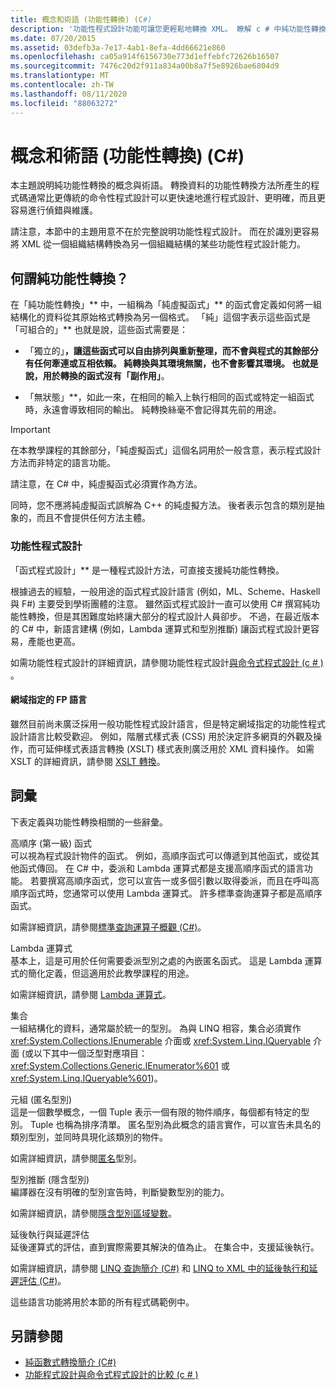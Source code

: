 ```yaml
---
title: 概念和術語 (功能性轉換) (C#)
description: '功能性程式設計功能可讓您更輕鬆地轉換 XML。 瞭解 c # 中純功能性轉換的概念與術語。'
ms.date: 07/20/2015
ms.assetid: 03defb3a-7e17-4ab1-8efa-4dd66621e860
ms.openlocfilehash: ca05a914f6156730e773d1effebfc72626b16507
ms.sourcegitcommit: 7476c20d2f911a834a00b8a7f5e8926bae6804d9
ms.translationtype: MT
ms.contentlocale: zh-TW
ms.lasthandoff: 08/11/2020
ms.locfileid: "88063272"
---
```

# <a name="concepts-and-terminology-functional-transformation-c"></a>概念和術語 (功能性轉換) (C#)

本主題說明純功能性轉換的概念與術語。 轉換資料的功能性轉換方法所產生的程式碼通常比更傳統的命令性程式設計可以更快速地進行程式設計、更明確，而且更容易進行偵錯與維護。

請注意，本節中的主題用意不在於完整說明功能性程式設計。 而在於識別更容易將 XML 從一個組織結構轉換為另一個組織結構的某些功能性程式設計能力。

## <a name="what-is-pure-functional-transformation"></a>何謂純功能性轉換？

在「純功能性轉換」** 中，一組稱為「純虛擬函式」** 的函式會定義如何將一組結構化的資料從其原始格式轉換為另一個格式。 「純」這個字表示這些函式是「可組合的」** 也就是說，這些函式需要是：

- 「獨立的」**，讓這些函式可以自由排列與重新整理，而不會與程式的其餘部分有任何牽連或互相依賴。 純轉換與其環境無關，也不會影響其環境。 也就是說，用於轉換的函式沒有「副作用」**。

- 「無狀態」**，如此一來，在相同的輸入上執行相同的函式或特定一組函式時，永遠會導致相同的輸出。 純轉換絲毫不會記得其先前的用途。

> [!IMPORTANT]
> 在本教學課程的其餘部分，「純虛擬函式」這個名詞用於一般含意，表示程式設計方法而非特定的語言功能。
>
> 請注意，在 C# 中，純虛擬函式必須實作為方法。
>
> 同時，您不應將純虛擬函式誤解為 C++ 的純虛擬方法。 後者表示包含的類別是抽象的，而且不會提供任何方法主體。

### <a name="functional-programming"></a>功能性程式設計

「函式程式設計」** 是一種程式設計方法，可直接支援純功能性轉換。

根據過去的經驗，一般用途的函式程式設計語言 (例如，ML、Scheme、Haskell 與 F#) 主要受到學術團體的注意。 雖然函式程式設計一直可以使用 C# 撰寫純功能性轉換，但是其困難度始終讓大部分的程式設計人員卻步。 不過，在最近版本的 C# 中，新語言建構 (例如，Lambda 運算式和型別推斷) 讓函式程式設計更容易，產能也更高。

如需功能性程式設計的詳細資訊，請參閱功能性程式設計[與命令式程式設計 (c # ) ](./functional-programming-vs-imperative-programming.md)。

#### <a name="domain-specific-fp-languages"></a>網域指定的 FP 語言

雖然目前尚未廣泛採用一般功能性程式設計語言，但是特定網域指定的功能性程式設計語言比較受歡迎。 例如，階層式樣式表 (CSS) 用於決定許多網頁的外觀及操作，而可延伸樣式表語言轉換 (XSLT) 樣式表則廣泛用於 XML 資料操作。 如需 XSLT 的詳細資訊，請參閱 [XSLT 轉換](../../../../standard/data/xml/xslt-transformations.md)。

## <a name="terminology"></a>詞彙

下表定義與功能性轉換相關的一些辭彙。

高順序 (第一級) 函式 \
可以視為程式設計物件的函式。 例如，高順序函式可以傳遞到其他函式，或從其他函式傳回。 在 C# 中，委派和 Lambda 運算式都是支援高順序函式的語言功能。 若要撰寫高順序函式，您可以宣告一或多個引數以取得委派，而且在呼叫高順序函式時，您通常可以使用 Lambda 運算式。 許多標準查詢運算子都是高順序函式。

如需詳細資訊，請參閱[標準查詢運算子概觀 (C#)](./standard-query-operators-overview.md)。

Lambda 運算式 \
基本上，這是可用於任何需要委派型別之處的內嵌匿名函式。 這是 Lambda 運算式的簡化定義，但這適用於此教學課程的用途。

如需詳細資訊，請參閱 [Lambda 運算式](../../../language-reference/operators/lambda-expressions.md)。

集合 \
一組結構化的資料，通常屬於統一的型別。 為與 LINQ 相容，集合必須實作 <xref:System.Collections.IEnumerable> 介面或 <xref:System.Linq.IQueryable> 介面 (或以下其中一個泛型對應項目：<xref:System.Collections.Generic.IEnumerator%601> 或 <xref:System.Linq.IQueryable%601>)。

元組 (匿名型別) \
這是一個數學概念，一個 Tuple 表示一個有限的物件順序，每個都有特定的型別。 Tuple 也稱為排序清單。 匿名型別為此概念的語言實作，可以宣告未具名的類別型別，並同時具現化該類別的物件。

如需詳細資訊，請參閱[匿名](../../classes-and-structs/anonymous-types.md)型別。

型別推斷 (隱含型別) \
編譯器在沒有明確的型別宣告時，判斷變數型別的能力。

如需詳細資訊，請參閱[隱含型別區域變數](../../classes-and-structs/implicitly-typed-local-variables.md)。

延後執行與延遲評估 \
延後運算式的評估，直到實際需要其解決的值為止。 在集合中，支援延後執行。

如需詳細資訊，請參閱 [LINQ 查詢簡介 (C#)](./introduction-to-linq-queries.md) 和 [LINQ to XML 中的延後執行和延遲評估 (C#)](./deferred-execution-and-lazy-evaluation-in-linq-to-xml.md)。

這些語言功能將用於本節的所有程式碼範例中。

## <a name="see-also"></a>另請參閱

- [純函數式轉換簡介 (C#)](./introduction-to-pure-functional-transformations.md)
- [功能程式設計與命令式程式設計的比較 (c # ) ](./functional-programming-vs-imperative-programming.md)
